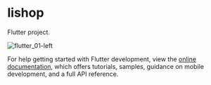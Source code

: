 # lishop

 Flutter project.

![flutter_01-left](https://github.com/user-attachments/assets/e57489c4-2f8a-4c35-8542-e979bbcf7922)




For help getting started with Flutter development, view the
[online documentation](https://docs.flutter.dev/), which offers tutorials,
samples, guidance on mobile development, and a full API reference.
